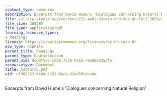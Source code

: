 ```yaml
---
content_type: resource
description: Excerpts from David Hume's 'Dialogues concerning Natural Religion'
file: /ol-ocw-studio-app/courses/21l-448j-darwin-and-design-fall-2003/cfd885539c6922928ec632ed58cdca4e_lecture5.pdf
file_size: 208285
file_type: application/pdf
learning_resource_types:
- Readings
license: https://creativecommons.org/licenses/by-nc-sa/4.0/
ocw_type: OCWFile
parent_title: Readings
parent_type: CourseSection
parent_uid: dcedf59c-cbba-76cb-bce5-7ea86a0d56f6
resourcetype: Document
title: lecture5.pdf
uid: cfd88553-9c69-2292-8ec6-32ed58cdca4e
---
```

Excerpts from David Hume's 'Dialogues concerning Natural Religion'